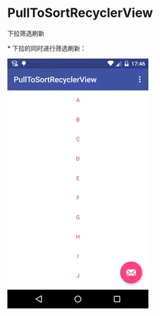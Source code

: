 # PullToSortRecyclerView
下拉筛选刷新

<p></p>
* 下拉的同时进行筛选刷新：

![img](/screenshots/device-2015-12-15-174646.gif)





